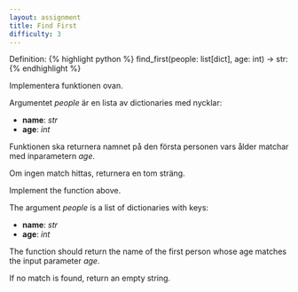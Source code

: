 ```yaml
---
layout: assignment
title: Find First
difficulty: 3
---
```

Definition:
{% highlight python %}
find_first(people: list[dict], age: int) -> str:
{% endhighlight %}

<div class="swedish" markdown="1">
Implementera funktionen ovan.

Argumentet *people* är en lista av dictionaries med nycklar:
- **name**: *str*
- **age**: *int*

Funktionen ska returnera namnet på den första personen vars ålder matchar med inparametern *age*.

Om ingen match hittas, returnera en tom sträng.
</div>

<div class="english" markdown="1">
Implement the function above.

The argument *people* is a list of dictionaries with keys:
- **name**: *str*
- **age**: *int*

The function should return the name of the first person whose age matches the input parameter *age*.

If no match is found, return an empty string.
</div>

<script>

function randint(a, b) {
    return Math.floor(Math.random() * (b - a + 1)) + a
}

const names = [
  "Erik",
  "Anna",
  "Johan",
  "Elsa",
  "Lars",
  "Sara",
  "Oskar",
  "Maja",
  "Nils",
  "Emilia"
]

const solution = `

def find_first(people, age):
    for person in people:
        if person['age'] == age:
            return person['name']
    return ''

`

new Assignment(
    "find_first",
    () => {
        const people = []
        const num_of_people = randint(5, 8)

        const previous_names = [null]
        while (people.length < num_of_people) {
            let name = null

            while (true) {
                name = names[randint(0, names.length-1)]
                if (!previous_names.includes(name)) {
                    previous_names.push(name)
                    break
                }
            }

            let age = randint(20, 25)

            people.push({name, age})
        }
        let age_to_find = people[randint(0, people.length-1)].age
        if (Math.random() < 0.25)
            age_to_find = randint(20, 80)
        return [people, age_to_find]
    },
    solution
)

</script>
